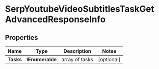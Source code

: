 # SerpYoutubeVideoSubtitlesTaskGetAdvancedResponseInfo


## Properties

| Name | Type | Description | Notes |
|------------ | ------------- | ------------- | -------------|
**Tasks** | **IEnumerable<SerpYoutubeVideoSubtitlesTaskGetAdvancedTaskInfo>** | array of tasks |[optional]|